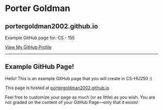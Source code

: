 # Porter Goldman

## portergoldman2002.github.io

Example GitHub page for: CS - 155

[View My GitHub Profile](https://github.com/portergoldman2002)

---

## Example GitHub Page!

Hello! This is an example GitHub page that you will create in CS-HU250 :)

This page is hosted at [portergoldman2002.github.io](https://portergoldman2002.github.io)

Feel free to customize your page as much (or as little) as you wish. You are not graded on the content of your GitHub Page—only that it exists!

